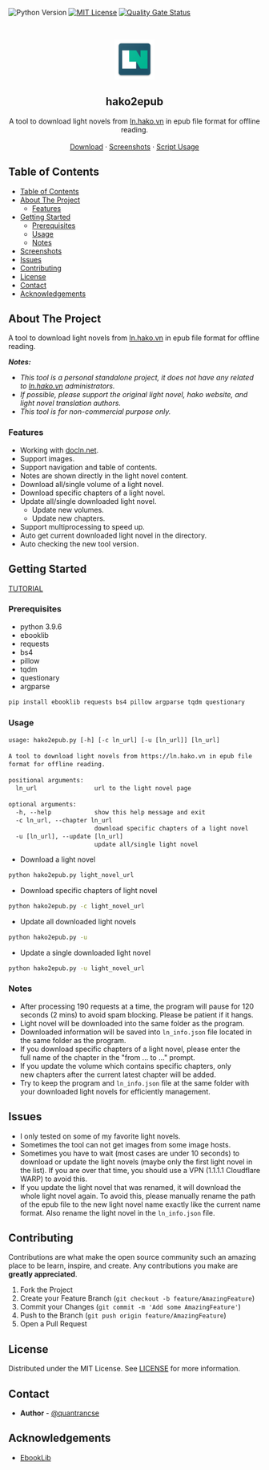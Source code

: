 ![Python Version][python-shield]
[![MIT License][license-shield]][license-url]
[![Quality Gate Status](https://sonarcloud.io/api/project_badges/measure?project=quantrancse_hako2epub&metric=alert_status)](https://sonarcloud.io/dashboard?id=quantrancse_hako2epub)

<!-- PROJECT LOGO -->
<br />
<p align="center">
    <img src="images/logo.png" alt="Logo" width="80" height="80"></img>

  <h2 align="center">hako2epub</h2>

  <p align="center">
    A tool to download light novels from <a href=https://ln.hako.vn/>ln.hako.vn</a> in epub file format for offline reading.
    <br />
    <br />
    <a href="https://rebrand.ly/hako2epub">Download</a>
    ·
    <a href="#screenshots">Screenshots</a>
    ·
    <a href="#usage">Script Usage</a>
  </p>
</p>

<!-- TABLE OF CONTENTS -->
## Table of Contents

- [Table of Contents](#table-of-contents)
- [About The Project](#about-the-project)
  - [Features](#features)
- [Getting Started](#getting-started)
  - [Prerequisites](#prerequisites)
  - [Usage](#usage)
  - [Notes](#notes)
- [Screenshots](#screenshots)
- [Issues](#issues)
- [Contributing](#contributing)
- [License](#license)
- [Contact](#contact)
- [Acknowledgements](#acknowledgements)

<!-- ABOUT THE PROJECT -->
## About The Project

A tool to download light novels from [ln.hako.vn](https://ln.hako.vn) in epub file format for offline reading.

**_Notes:_**
* _This tool is a personal standalone project, it does not have any related to [ln.hako.vn](https://ln.hako.vn) administrators._
* _If possible, please support the original light novel, hako website, and light novel translation authors._
* _This tool is for non-commercial purpose only._

### Features
* Working with [docln.net](https://docln.net/).
* Support images.
* Support navigation and table of contents.
* Notes are shown directly in the light novel content.
* Download all/single volume of a light novel.
* Download specific chapters of a light novel.
* Update all/single downloaded light novel.
  * Update new volumes.
  * Update new chapters.
* Support multiprocessing to speed up.
* Auto get current downloaded light novel in the directory.
* Auto checking the new tool version.

<!-- GETTING STARTED -->
## Getting Started

[TUTORIAL](https://www.youtube.com/watch?v=4c1ocwYiBSs)

### Prerequisites

* python 3.9.6
* ebooklib
* requests
* bs4
* pillow
* tqdm
* questionary
* argparse
```sh
pip install ebooklib requests bs4 pillow argparse tqdm questionary
```

### Usage
```text
usage: hako2epub.py [-h] [-c ln_url] [-u [ln_url]] [ln_url]

A tool to download light novels from https://ln.hako.vn in epub file format for offline reading.

positional arguments:
  ln_url                url to the light novel page

optional arguments:
  -h, --help            show this help message and exit
  -c ln_url, --chapter ln_url
                        download specific chapters of a light novel
  -u [ln_url], --update [ln_url]
                        update all/single light novel
```
* Download a light novel
```sh
python hako2epub.py light_novel_url
```
* Download specific chapters of light novel
```sh
python hako2epub.py -c light_novel_url
```
* Update all downloaded light novels
```sh
python hako2epub.py -u
```
* Update a single downloaded light novel
```sh
python hako2epub.py -u light_novel_url
```
### Notes
* After processing 190 requests at a time, the program will pause for 120 seconds (2 mins) to avoid spam blocking. Please be patient if it hangs.
* Light novel will be downloaded into the same folder as the program.
* Downloaded information will be saved into `ln_info.json` file located in the same folder as the program.
* If you download specific chapters of a light novel, please enter the full name of the chapter in the "from ... to ..." prompt.
* If you update the volume which contains specific chapters, only new chapters after the current latest chapter will be added.
* Try to keep the program and `ln_info.json` file at the same folder with your downloaded light novels for efficiently management.

<!-- ISSUES -->
## Issues

* I only tested on some of my favorite light novels.
* Sometimes the tool can not get images from some image hosts.
* Sometimes you have to wait (most cases are under 10 seconds) to download or update the light novels (maybe only the first light novel in the list). If you are over that time, you should use a VPN (1.1.1.1 Cloudflare WARP) to avoid this.
* If you update the light novel that was renamed, it will download the whole light novel again. To avoid this, please manually rename the path of the epub file to the new light novel name exactly like the current name format. Also rename the light novel in the `ln_info.json` file.

<!-- CONTRIBUTING -->
## Contributing

Contributions are what make the open source community such an amazing place to be learn, inspire, and create. Any contributions you make are **greatly appreciated**.

1. Fork the Project
2. Create your Feature Branch (`git checkout -b feature/AmazingFeature`)
3. Commit your Changes (`git commit -m 'Add some AmazingFeature'`)
4. Push to the Branch (`git push origin feature/AmazingFeature`)
5. Open a Pull Request

<!-- LICENSE -->
## License

Distributed under the MIT License. See [LICENSE][license-url] for more information.

<!-- CONTACT -->
## Contact

* **Author** - [@quantrancse](https://quantrancse.github.io)

<!-- ACKNOWLEDGEMENTS -->
## Acknowledgements
* [EbookLib](https://github.com/aerkalov/ebooklib)

<!-- MARKDOWN LINKS & IMAGES -->
[python-shield]: https://img.shields.io/badge/python-3.9.7-brightgreen?style=flat-square
[license-shield]: https://img.shields.io/github/license/quantrancse/hako2epub?style=flat-square
[license-url]: https://github.com/quantrancse/hako2epub/blob/master/LICENSE
